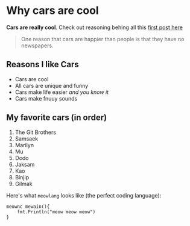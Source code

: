 # Why cars are cool

**Cars are really cool**. Check out reasoning behing all this [first post here](/cars)

> One reason that cars are happier than people is that they have no newspapers.

## Reasons I like Cars

* Cars are cool
* All cars are unique and funny
* Cars make life easier *and you know it*
* Cars make fnuuy sounds

## My favorite cars (in order)

1. The Git Brothers
2. Samsaek
3. Marilyn
4. Mu
5. Dodo
6. Jaksam
7. Kao
8. Binjip
9. Gilmak

Here's what `meowlang` looks like (the perfect coding language):

```
meownc mewain(){
    fmt.Println("meow meow meow")
}
```
